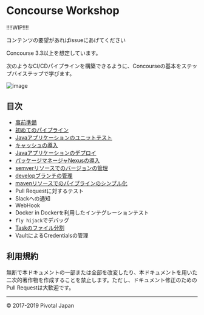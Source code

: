 # Concourse Workshop

!!!!WIP!!!!

コンテンツの要望があればissueにあげてください

Concourse 3.3以上を想定しています。

次のようなCI/CDパイプラインを構築できるように、Concourseの基本をステップバイステップで学びます。

![image](https://user-images.githubusercontent.com/106908/29496945-ecd53dc8-8618-11e7-8329-e2947aa23f47.png)


## 目次

* [事前準備](prerequisite.md)
* [初めてのパイプライン](first-pipeline.md)
* [Javaアプリケーションのユニットテスト](java-unit-test.md)
* [キャッシュの導入](caching.md)
* [Javaアプリケーションのデプロイ](java-deploy.md)
* [パッケージマネージャNexusの導入](nexus.md)
* [semverリソースでのバージョンの管理](semver-resource.md)
* [developブランチの管理](develop-branch.md)
* [mavenリソースでのパイプラインのシンプル化](maven-resource.md)
* Pull Requestに対するテスト
* Slackへの通知
* WebHook
* Docker in Dockerを利用したインテグレーションテスト
* `fly hijack`でデバッグ
* [Taskのファイル分割](task.md)
* VaultによるCredentialsの管理


## 利用規約

無断で本ドキュメントの一部または全部を改変したり、本ドキュメントを用いた二次的著作物を作成することを禁止します。ただし、ドキュメント修正のためのPull Requestは大歓迎です。

----
© 2017-2019 Pivotal Japan
